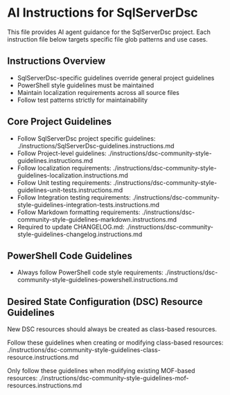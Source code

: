 # AI Instructions for SqlServerDsc

This file provides AI agent guidance for the SqlServerDsc project. Each instruction file below targets specific file glob patterns and use cases.

## Instructions Overview

- SqlServerDsc-specific guidelines override general project guidelines
- PowerShell style guidelines must be maintained
- Maintain localization requirements across all source files
- Follow test patterns strictly for maintainability

## Core Project Guidelines

- Follow SqlServerDsc project specific guidelines: ./instructions/SqlServerDsc-guidelines.instructions.md
- Follow Project-level guidelines: ./instructions/dsc-community-style-guidelines.instructions.md
- Follow localization requirements: ./instructions/dsc-community-style-guidelines-localization.instructions.md
- Follow Unit testing requirements: ./instructions/dsc-community-style-guidelines-unit-tests.instructions.md
- Follow Integration testing requirements: ./instructions/dsc-community-style-guidelines-integration-tests.instructions.md
- Follow Markdown formatting requirements: ./instructions/dsc-community-style-guidelines-markdown.instructions.md
- Required to update CHANGELOG.md: ./instructions/dsc-community-style-guidelines-changelog.instructions.md

## PowerShell Code Guidelines

- Always follow PowerShell code style requirements: ./instructions/dsc-community-style-guidelines-powershell.instructions.md

## Desired State Configuration (DSC) Resource Guidelines

New DSC resources should always be created as class-based resources.

Follow these guidelines when creating or modifying class-based resources: ./instructions/dsc-community-style-guidelines-class-resource.instructions.md

Only follow these guidelines when modifying existing MOF-based resources: ./instructions/dsc-community-style-guidelines-mof-resources.instructions.md
